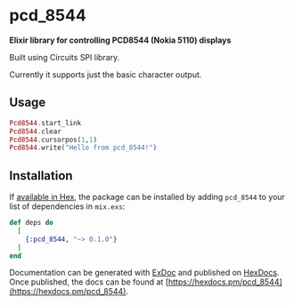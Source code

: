 # pcd_8544

**Elixir library for controlling PCD8544 (Nokia 5110) displays**

Built using Circuits SPI library.

Currently it supports just the basic character output.

## Usage

```elixir
Pcd8544.start_link
Pcd8544.clear
Pcd8544.cursorpos(1,1)
Pcd8544.write("Hello from pcd_8544!")
```

## Installation

If [available in Hex](https://hex.pm/docs/publish), the package can be installed
by adding `pcd_8544` to your list of dependencies in `mix.exs`:

```elixir
def deps do
  [
    {:pcd_8544, "~> 0.1.0"}
  ]
end
```

Documentation can be generated with [ExDoc](https://github.com/elixir-lang/ex_doc)
and published on [HexDocs](https://hexdocs.pm). Once published, the docs can
be found at [https://hexdocs.pm/pcd_8544](https://hexdocs.pm/pcd_8544).

